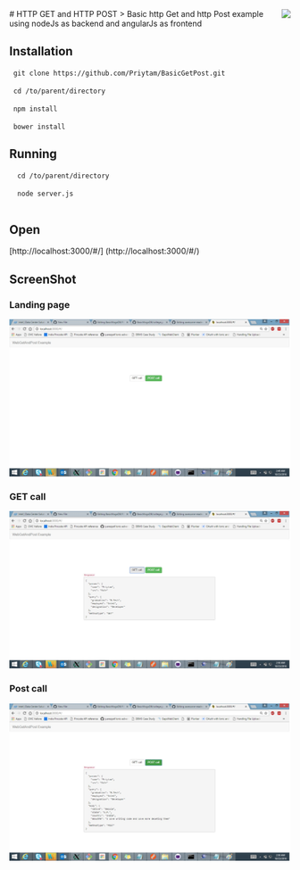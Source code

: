<img src="https://lh3.googleusercontent.com/-lTK0EFd5OVo/AAAAAAAAAAI/AAAAAAAAABY/_SsW6-AREEw/s60-p-rw-no/photo.jpg"  align="right" />
# HTTP GET and HTTP POST
> Basic http Get and http Post example using nodeJs as backend and angularJs as frontend

## Installation 
```
 git clone https://github.com/Priytam/BasicGetPost.git

 cd /to/parent/directory
 
 npm install
 
 bower install
```

## Running 

```
  cd /to/parent/directory
  
  node server.js
  
```
## Open
[http://localhost:3000/#/] (http://localhost:3000/#/)


## ScreenShot

### Landing page 
![alt tag](https://github.com/Priytam/BasicGetPost/blob/master/screenshot/landing.jpg)

### GET call 
![alt tag](https://github.com/Priytam/BasicGetPost/blob/master/screenshot/get.jpg)

### Post call 
![alt tag](https://github.com/Priytam/BasicGetPost/blob/master/screenshot/post.jpg)
